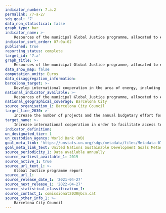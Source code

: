 ```yaml
---
indicator_number: 7.a.2
permalink: /7-a-2/
sdg_goal: '7'
data_non_statistical: false
graph_type: bar
indicator_name: >-
    Resources of the municipal Global Justice programme, allocated to energy supply and generation
indicator_sort_order: 07-0a-02
published: true
reporting_status: complete
target_id: '7.a'
graph_title: >-
    Resources of the municipal Global Justice programme, allocated to energy supply and generation
data_show_map: false
computation_units: Euros
data_disaggregation_information:
barcelona_target: >-
    Develop international cooperation in the area of energy, including research, technology and infrastructure for supply 
national_indicator_available: >-
    Resources of the municipal Global Justice programme, allocated to energy supply and generation
national_geographical_coverage: Barcelona City 
source_organisation_1: Barcelona City Council
target_line_2030: >-
    Increase the number of projects and the annual budgetary effort for fostering renewable energies in countries receiving Official Development Assistance, consolidating the line of Climate Justice projects and a network of city stakeholders aligned with and involved in this area
target_name: >-
    Increase international cooperation in order to facilitate access to research and non-polluting energy technologies, including renewable energy sources, energy efficiency and advanced, less-polluting fossil-fuel technologies, while promoting investment in energy infrastructures and non-polluting energy technologies
indicator_definition:
un_designated_tier: 1
un_custodian_agency: World Bank (WB)
goal_meta_link: 'https://unstats.un.org/sdgs/metadata/files/Metadata-07-0a-01.pdf'
goal_meta_link_text: United Nations Sustainable Development Goals Metadata (pdf 894kB)
source_periodicity_1: Data available annually
source_earliest_available_1: 2019
source_active_1: true
source_url_text_1: >-
    Global Justice programme report  
source_url_1:
source_release_date_1: '2021-04-27'
source_next_release_1: '2022-04-27'
source_statistical_classification_1: 
source_contact_1: comissionat2030@bcn.cat
source_other_info_1: >-
    Barcelona City Council
---
```

